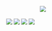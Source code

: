 ㅤㅤㅤㅤㅤㅤㅤ![](https://komarev.com/ghpvc/?username=r3n4u&color=blue)
  
   
![](https://64.media.tumblr.com/47b6107eda41e979048b0465b3fb94f8/4ae708fa88fd6797-34/s75x75_c1/77eaca62a2dc5d2261a7de1be8a6569e3fb82b5d.gifv) ![](https://sun9-63.userapi.com/c903221/u834147692/d15/-3/x_c0b2c05615.jpg) ![](https://sun9-27.userapi.com/c903221/u834147692/d8/-3/x_5d3ac380f1.jpg) ![](https://64.media.tumblr.com/47b6107eda41e979048b0465b3fb94f8/4ae708fa88fd6797-34/s75x75_c1/77eaca62a2dc5d2261a7de1be8a6569e3fb82b5d.gifv)


